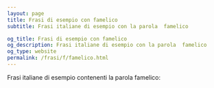 ```yaml
---
layout: page
title: Frasi di esempio con famelico 
subtitle: Frasi italiane di esempio con la parola  famelico

og_title: Frasi di esempio con famelico 
og_description: Frasi italiane di esempio con la parola  famelico
og_type: website
permalink: /frasi/f/famelico.html
---
```


Frasi italiane di esempio contenenti la parola famelico:


